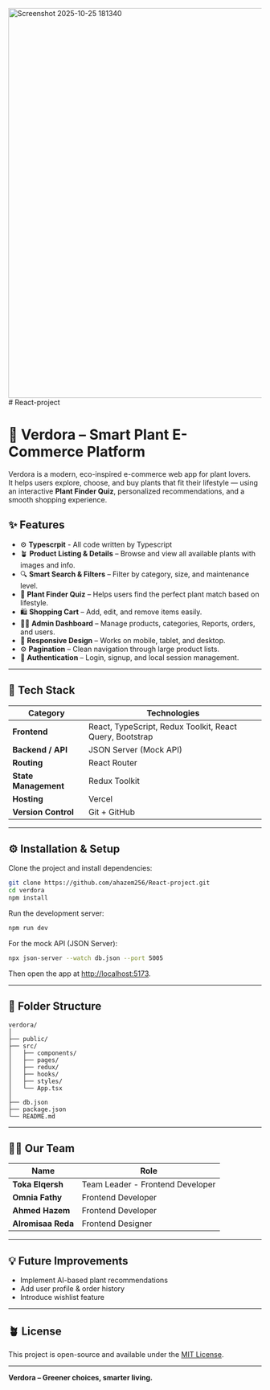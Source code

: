 <img width="1900" height="776" alt="Screenshot 2025-10-25 181340" src="https://github.com/user-attachments/assets/2cae926d-b8ce-4931-a913-459b6395c89c" /># React-project
# 🌿 Verdora – Smart Plant E-Commerce Platform

Verdora is a modern, eco-inspired e-commerce web app for plant lovers.  
It helps users explore, choose, and buy plants that fit their lifestyle — using an interactive **Plant Finder Quiz**, personalized recommendations, and a smooth shopping experience.

## ✨ Features
- ⚙️ **Typescrpit** - All code written by Typescript
- 🪴 **Product Listing & Details** – Browse and view all available plants with images and info.  
- 🔍 **Smart Search & Filters** – Filter by category, size, and maintenance level.  
- 🎯 **Plant Finder Quiz** – Helps users find the perfect plant match based on lifestyle.  
- 🛍️ **Shopping Cart** – Add, edit, and remove items easily.  
- 🧑‍💻 **Admin Dashboard** – Manage products, categories, Reports, orders, and users.  
- 📱 **Responsive Design** – Works on mobile, tablet, and desktop.  
- ⚙️ **Pagination** – Clean navigation through large product lists.  
- 🔐 **Authentication** – Login, signup, and local session management.

---

## 🧠 Tech Stack

| Category | Technologies |
|-----------|---------------|
| **Frontend** | React, TypeScript, Redux Toolkit, React Query, Bootstrap |
| **Backend / API** | JSON Server (Mock API) |
| **Routing** | React Router |
| **State Management** | Redux Toolkit |
| **Hosting** | Vercel |
| **Version Control** | Git + GitHub |

---

## ⚙️ Installation & Setup

Clone the project and install dependencies:

```bash
git clone https://github.com/ahazem256/React-project.git
cd verdora
npm install
```

Run the development server:

```bash
npm run dev
```

For the mock API (JSON Server):

```bash
npx json-server --watch db.json --port 5005
```

Then open the app at [http://localhost:5173](http://localhost:5173).

---

## 🧩 Folder Structure

```
verdora/
│
├── public/
├── src/
│   ├── components/
│   ├── pages/
│   ├── redux/
│   ├── hooks/
│   ├── styles/
│   └── App.tsx
│
├── db.json
├── package.json
└── README.md
```

---

## 👩‍💻 Our Team

| Name | Role |
|------|------|
| **Toka Elqersh** | Team Leader - Frontend Developer|
| **Omnia Fathy** | Frontend Developer |
| **Ahmed  Hazem** | Frontend Developer |
| **Alromisaa Reda** | Frontend Designer |

---

## 💡 Future Improvements

- Implement AI-based plant recommendations  
- Add user profile & order history  
- Introduce wishlist feature  

---

## 🪴 License

This project is open-source and available under the [MIT License](./LICENSE).

---

**Verdora – Greener choices, smarter living.**
